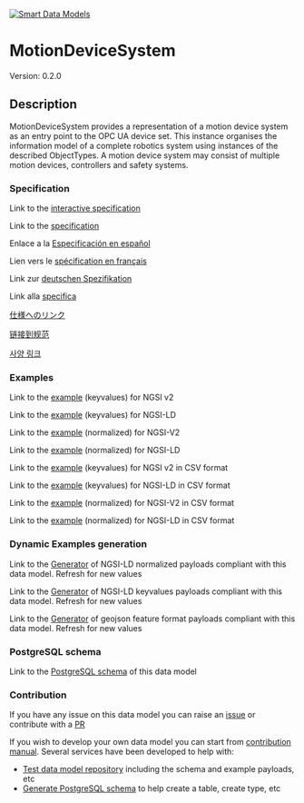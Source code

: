 [![Smart Data Models](https://smartdatamodels.org/wp-content/uploads/2022/01/SmartDataModels_logo.png "Logo")](https://smartdatamodels.org)
# MotionDeviceSystem
Version: 0.2.0

## Description 

MotionDeviceSystem provides a representation of a motion device system as an entry point to the OPC UA device set. This instance organises the information model of a complete robotics system using instances of the described ObjectTypes. A motion device system may consist of multiple motion devices, controllers and safety systems.
### Specification

Link to the [interactive specification](https://swagger.lab.fiware.org/?url=https://smart-data-models.github.io/dataModel.OPCUA/MotionDeviceSystem/swagger.yaml)

Link to the [specification](https://github.com/smart-data-models/dataModel.OPCUA/blob/master/MotionDeviceSystem/doc/spec.md)

Enlace a la [Especificación en español](https://github.com/smart-data-models/dataModel.OPCUA/blob/master/MotionDeviceSystem/doc/spec_ES.md)

Lien vers le [spécification en français](https://github.com/smart-data-models/dataModel.OPCUA/blob/master/MotionDeviceSystem/doc/spec_FR.md)

Link zur [deutschen Spezifikation](https://github.com/smart-data-models/dataModel.OPCUA/blob/master/MotionDeviceSystem/doc/spec_DE.md)

Link alla [specifica](https://github.com/smart-data-models/dataModel.OPCUA/blob/master/MotionDeviceSystem/doc/spec_IT.md)

[仕様へのリンク](https://github.com/smart-data-models/dataModel.OPCUA/blob/master/MotionDeviceSystem/doc/spec_JA.md)

[链接到规范](https://github.com/smart-data-models/dataModel.OPCUA/blob/master/MotionDeviceSystem/doc/spec_ZH.md)

[사양 링크](https://github.com/smart-data-models/dataModel.OPCUA/blob/master/MotionDeviceSystem/doc/spec_KO.md)
### Examples

Link to the [example](https://smart-data-models.github.io/dataModel.OPCUA/MotionDeviceSystem/examples/example.json) (keyvalues) for NGSI v2

Link to the [example](https://smart-data-models.github.io/dataModel.OPCUA/MotionDeviceSystem/examples/example.jsonld) (keyvalues) for NGSI-LD

Link to the [example](https://smart-data-models.github.io/dataModel.OPCUA/MotionDeviceSystem/examples/example-normalized.json) (normalized) for NGSI-V2

Link to the [example](https://smart-data-models.github.io/dataModel.OPCUA/MotionDeviceSystem/examples/example-normalized.jsonld) (normalized) for NGSI-LD

Link to the [example](https://github.com/smart-data-models/dataModel.OPCUA/blob/master/MotionDeviceSystem/examples/example.json.csv) (keyvalues) for NGSI v2 in CSV format

Link to the [example](https://github.com/smart-data-models/dataModel.OPCUA/blob/master/MotionDeviceSystem/examples/example.jsonld.csv) (keyvalues) for NGSI-LD in CSV format

Link to the [example](https://github.com/smart-data-models/dataModel.OPCUA/blob/master/MotionDeviceSystem/examples/example-normalized.json.csv) (normalized) for NGSI-V2 in CSV format

Link to the [example](https://github.com/smart-data-models/dataModel.OPCUA/blob/master/MotionDeviceSystem/examples/example-normalized.jsonld.csv) (normalized) for NGSI-LD in CSV format
### Dynamic Examples generation

Link to the [Generator](https://smartdatamodels.org/extra/ngsi-ld_generator.php?schemaUrl=https://raw.githubusercontent.com/smart-data-models/dataModel.OPCUA/master/MotionDeviceSystem/schema.json&email=info@smartdatamodels.org) of NGSI-LD normalized payloads compliant with this data model. Refresh for new values

Link to the [Generator](https://smartdatamodels.org/extra/ngsi-ld_generator_keyvalues.php?schemaUrl=https://raw.githubusercontent.com/smart-data-models/dataModel.OPCUA/master/MotionDeviceSystem/schema.json&email=info@smartdatamodels.org) of NGSI-LD keyvalues payloads compliant with this data model. Refresh for new values

Link to the [Generator](https://smartdatamodels.org/extra/geojson_features_generator.php?schemaUrl=https://raw.githubusercontent.com/smart-data-models/dataModel.OPCUA/master/MotionDeviceSystem/schema.json&email=info@smartdatamodels.org) of geojson feature format payloads compliant with this data model. Refresh for new values
### PostgreSQL schema

Link to the [PostgreSQL schema](https://github.com/smart-data-models/dataModel.OPCUA/blob/master/MotionDeviceSystem/schema.sql) of this data model
### Contribution

 If you have any issue on this data model you can raise an [issue](https://github.com/smart-data-models/dataModel.OPCUA/issues)  or contribute with a [PR](https://github.com/smart-data-models/dataModel.OPCUA/pulls)

 If you wish to develop your own data model you can start from [contribution manual](https://bit.ly/contribution_manual). Several services have been developed to help with: 
 - [Test data model repository](https://smartdatamodels.org/index.php/data-models-contribution-api/) including the schema and example payloads, etc
 - [Generate PostgreSQL schema](https://smartdatamodels.org/index.php/sql-service/) to help create a table, create type, etc